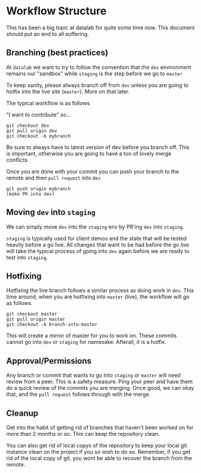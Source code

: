 # Workflow Structure

This has been a big topic at datalab for quite some time now. This document should put an end to all suffering.


## Branching (best practices)

At `datalab` we want to try to follow the convention that the `dev` environment remains our "sandbox" while `staging` is the step before we go to `master`

To keep sanity, please always branch off from `dev` unless you are going to hotfix into the live site (`master`). More on that later.

The typical workflow is as follows

"I want to contribute" so...


```
git checkout dev
git pull origin dev
git checkout -b mybranch
```

Be sure to always have to latest version of dev before you branch off. This is important, otherwise you are going to have a ton of lovely merge conflicts.

Once you are done with your commit you can push your branch to the remote and then `pull request` into `dev`

```
git push origin mybranch
(make PR into dev)
```

## Moving `dev` into `staging`

We can simply move `dev` into the `staging` env by PR'ing `dev` into `staging`.

`staging` is typically used for client demos and the state that will be tested heavily before a go live. All changes that want to be had before the go live 
will take the typical process of going into `dev` again before we are ready to test into `staging`. 

## Hotfixing

Hotfixing the live branch follows a similar process as doing work in `dev`. 
This time around, when you are hotfixing into `master` (live), the workflow will go as follows.

```
git checkout master
git pull origin master
git checkout -b branch-into-master
```

This will create a mirror of master for you to work on. These commits cannot go into `dev` or `staging` for namesake.
Afterall, it is a hotfix.


## Approval/Permissions

Any branch or commit that wants to go into `staging` or `master` will need review from a peer. This is a safety measure.
Ping your peer and have them do a quick review of the commits you are merging. Once good, we can okay that, and the `pull request` follows through with 
the merge. 

## Cleanup

Get into the habit of getting rid of branches that haven't been worked on for more than 2 months or so. This can keep the repository clean.

You can also get rid of local copys of the repository to keep your local git instance clean on the project if you so wish to do so. Remember, 
if you get rid of the local copy of git, you wont be able to recover the branch from the remote.
